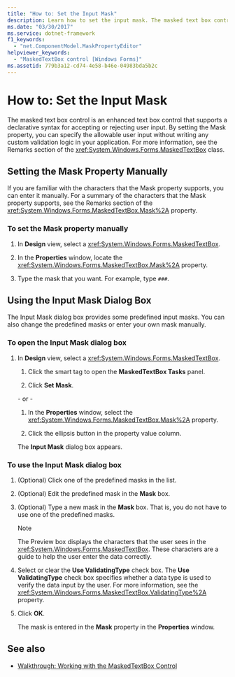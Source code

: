 ```yaml
---
title: "How to: Set the Input Mask"
description: Learn how to set the input mask. The masked text box control is an enhanced text box control that supports a declarative syntax for accepting or rejecting user input.
ms.date: "03/30/2017"
ms.service: dotnet-framework
f1_keywords: 
  - "net.ComponentModel.MaskPropertyEditor"
helpviewer_keywords: 
  - "MaskedTextBox control [Windows Forms]"
ms.assetid: 779b3a12-cd74-4e58-b46e-04983bda5b2c
---
```

# How to: Set the Input Mask

The masked text box control is an enhanced text box control that supports a declarative syntax for accepting or rejecting user input. By setting the Mask property, you can specify the allowable user input without writing any custom validation logic in your application. For more information, see the Remarks section of the <xref:System.Windows.Forms.MaskedTextBox> class.

## Setting the Mask Property Manually

If you are familiar with the characters that the Mask property supports, you can enter it manually. For a summary of the characters that the Mask property supports, see the Remarks section of the <xref:System.Windows.Forms.MaskedTextBox.Mask%2A> property.

### To set the Mask property manually

1. In **Design** view, select a <xref:System.Windows.Forms.MaskedTextBox>.

2. In the **Properties** window, locate the <xref:System.Windows.Forms.MaskedTextBox.Mask%2A> property.

3. Type the mask that you want. For example, type `###`.

## Using the Input Mask Dialog Box

The Input Mask dialog box provides some predefined input masks. You can also change the predefined masks or enter your own mask manually.

### To open the Input Mask dialog box

1. In **Design** view, select a <xref:System.Windows.Forms.MaskedTextBox>.

    1. Click the smart tag to open the **MaskedTextBox Tasks** panel.

    2. Click **Set Mask**.

     \- or -

    1. In the **Properties** window, select the <xref:System.Windows.Forms.MaskedTextBox.Mask%2A> property.

    2. Click the ellipsis button in the property value column.

     The **Input Mask** dialog box appears.

### To use the Input Mask dialog box

1. (Optional) Click one of the predefined masks in the list.

2. (Optional) Edit the predefined mask in the **Mask** box.

3. (Optional) Type a new mask in the **Mask** box. That is, you do not have to use one of the predefined masks.

    > [!NOTE]
    > The Preview box displays the characters that the user sees in the <xref:System.Windows.Forms.MaskedTextBox>. These characters are a guide to help the user enter the data correctly.

4. Select or clear the **Use ValidatingType** check box. The **Use ValidatingType** check box specifies whether a data type is used to verify the data input by the user. For more information, see the <xref:System.Windows.Forms.MaskedTextBox.ValidatingType%2A> property.

5. Click **OK**.

     The mask is entered in the **Mask** property in the **Properties** window.

## See also

- [Walkthrough: Working with the MaskedTextBox Control](walkthrough-working-with-the-maskedtextbox-control.md)

